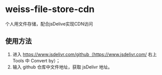 # weiss-file-store-cdn
个人用文件存储，配合jsDelive实现CDN访问
## 使用方法
1. 进入 https://www.jsdelivr.com/github（https://www.jsdelivr.com/ 右上 Tools 中 Convert by）；
2. 输入 github 仓库中文件地址，获取 jsDelivr 地址。
